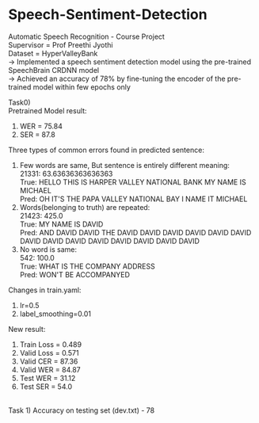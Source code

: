 # Speech-Sentiment-Detection
Automatic Speech Recognition - Course Project <br />
Supervisor = Prof Preethi Jyothi <br />
Dataset = HyperValleyBank <br />
-> Implemented a speech sentiment detection model using the pre-trained SpeechBrain CRDNN model <br />
-> Achieved an accuracy of 78% by fine-tuning the encoder of the pre-trained model within few epochs only <br />


Task0)  <br />
Pretrained Model result:  <br />
1) WER = 75.84  <br />
2) SER = 87.8  <br />

Three types of common errors found in predicted sentence:  <br />
1) Few words are same, But sentence is entirely different meaning:  <br />
	21331: 63.63636363636363  <br />
	True: HELLO THIS IS HARPER VALLEY NATIONAL BANK MY NAME IS MICHAEL  <br />
	Pred: OH IT'S THE PAPA VALLEY NATIONAL BAY I NAME IT MICHAEL  <br />
2) Words(belonging to truth) are repeated:  <br />
	21423: 425.0  <br />
	True: MY NAME IS DAVID  <br />
	Pred: AND DAVID DAVID THE DAVID DAVID DAVID DAVID DAVID DAVID DAVID DAVID DAVID DAVID DAVID DAVID DAVID DAVID  <br />
3) No word is same:  <br />
	542: 100.0  <br />
	True: WHAT IS THE COMPANY ADDRESS  <br />
	Pred: WON'T BE ACCOMPANYED  <br />

Changes in train.yaml:  <br />
1) lr=0.5  <br />
2) label_smoothing=0.01  <br />

New result:  <br />
1) Train Loss = 0.489  <br />
2) Valid Loss = 0.571  <br />
3) Valid CER = 87.36  <br />
4) Valid WER = 84.87  <br />
5) Test WER = 31.12  <br />
6) Test SER = 54.0  <br />
 <br />
Task 1) Accuracy on testing set (dev.txt) - 78
